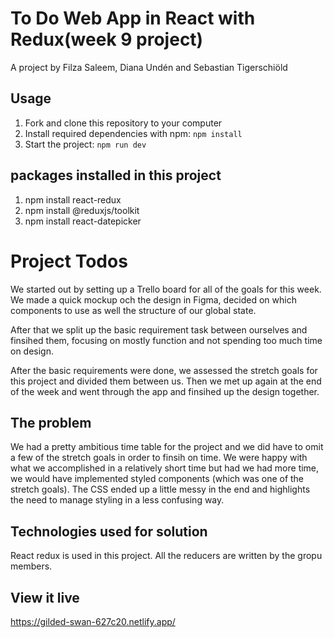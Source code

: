 # To Do Web App in React with Redux(week 9 project)

A project by Filza Saleem, Diana Undén and Sebastian Tigerschiöld

## Usage

1. Fork and clone this repository to your computer
2. Install required dependencies with npm: `npm install`
3. Start the project: `npm run dev`

## packages installed in this project
1. npm install react-redux
2. npm install @reduxjs/toolkit
3. npm install react-datepicker

# Project Todos

We started out by setting up a Trello board for all of the goals for this week. We made a quick mockup och the design in Figma, decided on which components to use as well the structure of our global state.

After that we split up the basic requirement task between ourselves and finsihed them, focusing on mostly function and not spending too much time on design.

After the basic requirements were done, we assessed the stretch goals for this project and divided them between us. Then we met up again at the end of the week and went through the app and finsihed up the design together.

## The problem

We had a pretty ambitious time table  for the project and we did have to omit a few of the stretch goals in order to finsih on time. We were happy with what we accomplished in a relatively short time but had we had more time, we would have implemented styled components (which was one of the stretch goals). The CSS ended up a little messy in the end and highlights the need to manage styling in a less confusing way.

## Technologies used for solution
React redux is used in this project. All the reducers are written by the gropu members.

## View it live
https://gilded-swan-627c20.netlify.app/
